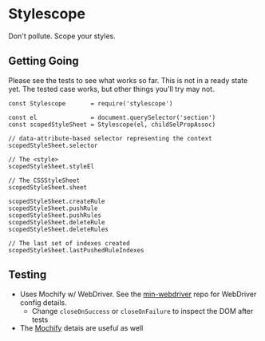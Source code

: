# Stylescope

Don't pollute. Scope your styles.

## Getting Going

Please see the tests to see what works so far. This is not
in a ready state yet. The tested case works, but other things
you'll try may not.

```
const Stylescope       = require('stylescope') 

const el               = document.querySelector('section')
const scopedStyleSheet = Stylescope(el, childSelPropAssoc)

// data-attribute-based selector representing the context
scopedStyleSheet.selector  

// The <style>
scopedStyleSheet.styleEl     

// The CSSStyleSheet
scopedStyleSheet.sheet       

scopedStyleSheet.createRule  
scopedStyleSheet.pushRule    
scopedStyleSheet.pushRules  
scopedStyleSheet.deleteRule
scopedStyleSheet.deleteRules 

// The last set of indexes created
scopedStyleSheet.lastPushedRuleIndexes 
```

## Testing
* Uses Mochify w/ WebDriver. See the [min-webdriver](https://github.com/mantoni/min-webdriver) repo for WebDriver config details.
  * Change `closeOnSuccess` or `closeOnFailure` to inspect the DOM after tests
* The [Mochify](https://github.com/mantoni/mochify.js) detais are useful as well

